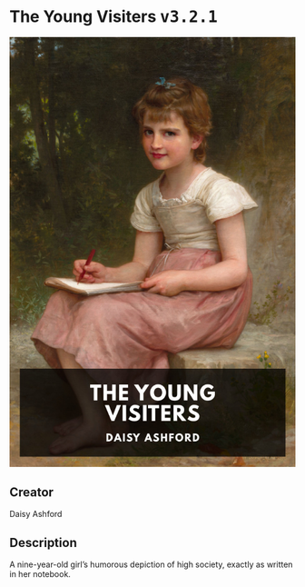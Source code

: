 
# The Young Visiters <kbd>v3.2.1</kbd>

<center>
  <img src="./cover-1024.jpg"/>
</center>

## Creator
Daisy Ashford

## Description
A nine-year-old girl’s humorous depiction of high society, exactly as written in her notebook.
